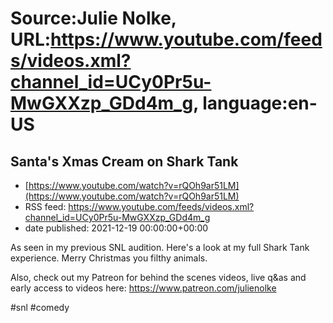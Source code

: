 # Source:Julie Nolke, URL:https://www.youtube.com/feeds/videos.xml?channel_id=UCy0Pr5u-MwGXXzp_GDd4m_g, language:en-US

## Santa's Xmas Cream on Shark Tank
 - [https://www.youtube.com/watch?v=rQOh9ar51LM](https://www.youtube.com/watch?v=rQOh9ar51LM)
 - RSS feed: https://www.youtube.com/feeds/videos.xml?channel_id=UCy0Pr5u-MwGXXzp_GDd4m_g
 - date published: 2021-12-19 00:00:00+00:00

As seen in my previous SNL audition. Here's a look at my full Shark Tank experience. Merry Christmas you filthy animals. 

Also, check out my Patreon for behind the scenes videos, live q&as and early access to videos here: https://www.patreon.com/julienolke

#snl #comedy

